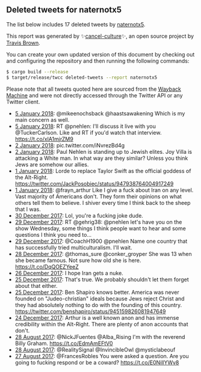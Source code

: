 ## Deleted tweets for naternotx5

The list below includes 17 deleted tweets by
[naternotx5](https://twitter.com/naternotx5).



This report was generated by ✨[cancel-culture](https://github.com/travisbrown/cancel-culture)✨,
an open source project by [Travis Brown](https://twitter.com/travisbrown).

You can create your own updated version of this document by checking out and configuring the
repository and then running the following commands:

```bash
$ cargo build --release
$ target/release/twcc deleted-tweets --report naternotx5
```

Please note that all tweets quoted here are sourced from the
[Wayback Machine](https://web.archive.org) and were not directly accessed through the Twitter API or
any Twitter client.

* [ 5 January 2018](https://web.archive.org/web/20180105093617/https://twitter.com/Naternotx5/status/949212950862102530): @mikeenochsback @haastsawakening Which is my main concern as well. <!--949212950862102530-->
* [ 5 January 2018](https://web.archive.org/web/20180105012224/https://twitter.com/Naternotx5/status/949088661039210496): RT @pnehlen: I'll discuss it live with you @TuckerCarlson.   Like and RT if you'd watch that interview. https://t.co/xlA1mjrZM9 <!--949088661039210496-->
* [ 2 January 2018](https://web.archive.org/web/20180102132229/https://twitter.com/Naternotx5/status/948118900104945664): pic.twitter.com/iNvrezBd4g <!--948118900104945664-->
* [ 2 January 2018](https://web.archive.org/web/20180102132223/https://twitter.com/Naternotx5/status/948118778457583617): Paul Nehlen is standing up to Jewish elites. Joy Villa is attacking a White man. In what way are they similar? Unless you think Jews are somehow our allies. <!--948118778457583617-->
* [ 1 January 2018](https://web.archive.org/web/20180102012820/https://twitter.com/Naternotx5/status/947944745959153664): Lorde to replace Taylor Swift as the official goddess of the Alt-Right. https://twitter.com/JackPosobiec/status/947938764004917249 <!--947944745959153664-->
* [ 1 January 2018](https://web.archive.org/web/20180101134501/https://twitter.com/Naternotx5/status/947825995175915526): @frayn_arthur Like I give a fuck about Iran on any level. Vast majority of Americans don't. They form their opinions on what others tell them to believe. I shiver every time I think back to the sheep that I was. <!--947825995175915526-->
* [30 December 2017](https://web.archive.org/web/20180101013326/https://twitter.com/Naternotx5/status/947215874544623616): Lol, you're a fucking joke dude. <!--947215874544623616-->
* [29 December 2017](https://web.archive.org/web/20171229232512/https://twitter.com/Naternotx5/status/946884839508148224): RT @gehrig38: @pnehlen let's have you on the show Wednesday, some things I think people want to hear and some questions I think you need to… <!--946884839508148224-->
* [29 December 2017](https://web.archive.org/web/20171229062122/https://twitter.com/Naternotx5/status/946627183388319744): @CoachH1900 @pnehlen Name one country that has successfully tried multiculturalism. I'll wait. <!--946627183388319744-->
* [28 December 2017](https://web.archive.org/web/20171228113834/https://twitter.com/Naternotx5/status/946344621516390400): @thomas_sure @conker_groyper She was 13 when she became famous. Not sure how old she is here. https://t.co/DqQOEZYeeZ <!--946344621516390400-->
* [26 December 2017](https://web.archive.org/web/20171227000508/https://twitter.com/Naternotx5/status/945642411480494080): I hope Iran gets a nuke. <!--945642411480494080-->
* [25 December 2017](https://web.archive.org/web/20171226014153/https://twitter.com/Naternotx5/status/945190954339917824): That's true. We probably shouldn't let them forget about that either. <!--945198616213446656-->
* [25 December 2017](https://web.archive.org/web/20171226014153/https://twitter.com/Naternotx5/status/945190954339917824): Ben Shapiro knows better. America was never founded on "Judeo-christian" ideals because Jews reject Christ and they had absolutely nothing to do with the founding of this country. https://twitter.com/benshapiro/status/945159826081947649 <!--945190954339917824-->
* [24 December 2017](https://web.archive.org/web/20171224223542/https://twitter.com/Naternotx5/status/945011383988641794): Arthur is a well known anon and has immense credibility within the Alt-Right. There are plenty of anon accounts that don't. <!--945011383988641794-->
* [28 August 2017](https://web.archive.org/web/20170828220046/https://twitter.com/Naternotx5/status/902289883695370240): @NickJFuentes @Alba_Rising I'm with the reverend Billy Graham. https://t.co/EdmAmEFtV0 <!--902289883695370240-->
* [28 August 2017](https://web.archive.org/web/20170828103025/https://twitter.com/Naternotx5/status/902116151404134400): @RealitySignal @InvincibleOwl @mysticlabeouf <!--902116151404134400-->
* [27 August 2017](https://web.archive.org/web/20170827155328/https://twitter.com/Naternotx5/status/901835061745549312): @FrancesRobles You were asked a question. Are you going to fucking respond or be a coward? https://t.co/E0NillYWv8 <!--901835061745549312-->
